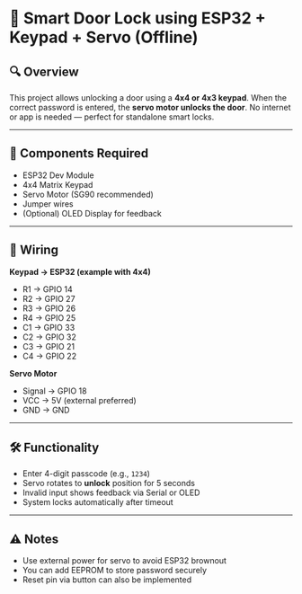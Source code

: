 # 🔐 Smart Door Lock using ESP32 + Keypad + Servo (Offline)

## 🔍 Overview
This project allows unlocking a door using a **4x4 or 4x3 keypad**. When the correct password is entered, the **servo motor unlocks the door**. No internet or app is needed — perfect for standalone smart locks.

---

## 🧰 Components Required
- ESP32 Dev Module  
- 4x4 Matrix Keypad  
- Servo Motor (SG90 recommended)  
- Jumper wires  
- (Optional) OLED Display for feedback

---

## 🔧 Wiring

**Keypad → ESP32 (example with 4x4)**
- R1 → GPIO 14  
- R2 → GPIO 27  
- R3 → GPIO 26  
- R4 → GPIO 25  
- C1 → GPIO 33  
- C2 → GPIO 32  
- C3 → GPIO 21  
- C4 → GPIO 22  

**Servo Motor**
- Signal → GPIO 18  
- VCC → 5V (external preferred)  
- GND → GND

---

## 🛠️ Functionality

- Enter 4-digit passcode (e.g., `1234`)
- Servo rotates to **unlock** position for 5 seconds
- Invalid input shows feedback via Serial or OLED
- System locks automatically after timeout

---

## ⚠️ Notes

- Use external power for servo to avoid ESP32 brownout
- You can add EEPROM to store password securely
- Reset pin via button can also be implemented
